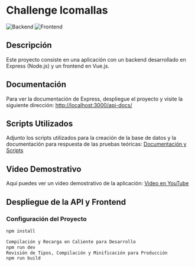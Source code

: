# Challenge Icomallas

![Backend](https://img.shields.io/badge/Backend-Express.js-green)
![Frontend](https://img.shields.io/badge/Frontend-Vue.js-brightgreen)

## Descripción

Este proyecto consiste en una aplicación con un backend desarrollado en Express (Node.js) y un frontend en Vue.js.

## Documentación

Para ver la documentación de Express, despliegue el proyecto y visite la siguiente dirección: [http://localhost:3000/api-docs/](http://localhost:3000/api-docs/)

## Scripts Utilizados

Adjunto los scripts utilizados para la creación de la base de datos y la documentación para respuesta de las pruebas teóricas: [Documentación y Scripts](https://stupendous-gerbera-271.notion.site/Icomallas-7e10c8e2325a4a17b3e5c99ec56a1d5d?pvs=4)

## Video Demostrativo

Aquí puedes ver un video demostrativo de la aplicación: [Video en YouTube](https://youtu.be/b4JWgwGNVCA)

## Despliegue de la API y Frontend

### Configuración del Proyecto

```sh
npm install

Compilación y Recarga en Caliente para Desarrollo
npm run dev
Revisión de Tipos, Compilación y Minificación para Producción
npm run build





